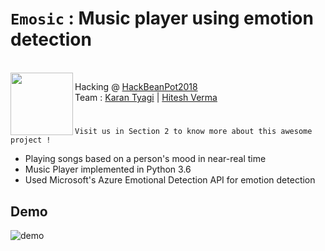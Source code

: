 # `Emosic` : Music player using emotion detection 
<br>
<img align="left" width="100" height="100" src="https://user-images.githubusercontent.com/24850323/36073983-4287f77a-0f07-11e8-9bb5-e3644e575de6.png">

Hacking @ [HackBeanPot2018](https://hackbeanpot.com/)
<br>
Team : [Karan Tyagi](https://github.com/KaranTyagi/)   |   [Hitesh Verma](https://github.com/Hitesh1912/) 

#

`Visit us in Section 2 to know more about this awesome project !`

* Playing songs based on a person's mood in near-real time
* Music Player implemented in Python 3.6
* Used Microsoft's Azure Emotional Detection API for emotion detection

## Demo

![demo](https://user-images.githubusercontent.com/24850323/36073460-ec17a9ec-0efe-11e8-87fa-74e0b761c397.jpg)
